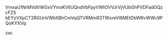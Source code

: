 VmxaU1NrMVdVWGxVYmxKVllUQndVbFpyVWtOVVJrVjVUbGhPVDFadGQzcFZS
bEYzVXpCT2RGUnVWbXBhCmVqQTVRMmR3TWxreVl6MEtDbWRvWWc9PQoKYXVq

zxc